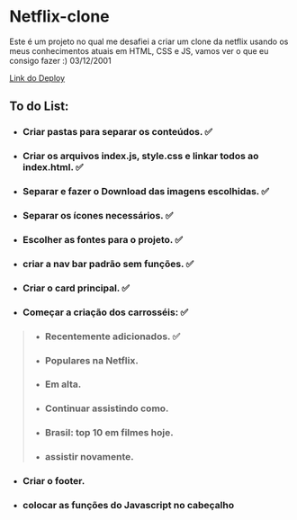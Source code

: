# Netflix-clone
Este é um projeto no qual me desafiei a criar um clone da netflix usando os meus conhecimentos atuais em HTML, CSS e JS, vamos ver o que eu consigo fazer :) 03/12/2001

[Link do Deploy](https://alexandreduara.github.io/Netflix-clone/)


## To do List:
- ### Criar pastas para separar os conteúdos. :white_check_mark:
- ### Criar os arquivos index.js, style.css e linkar todos ao index.html. :white_check_mark:
- ### Separar e fazer o Download das imagens escolhidas. :white_check_mark:
- ### Separar os ícones necessários. :white_check_mark:
- ### Escolher as fontes para o projeto. :white_check_mark:
- ### criar a nav bar padrão sem funções. :white_check_mark:
- ### Criar o card principal. :white_check_mark:
- ### Começar a criação dos carrosséis: :white_check_mark:
> - ### Recentemente adicionados. :white_check_mark:
> - ### Populares na Netflix.
> - ### Em alta.
> - ### Continuar assistindo como.
> - ### Brasil: top 10 em filmes hoje.
> - ### assistir novamente.
- ### Criar o footer.
- ### colocar as funções do Javascript no cabeçalho
